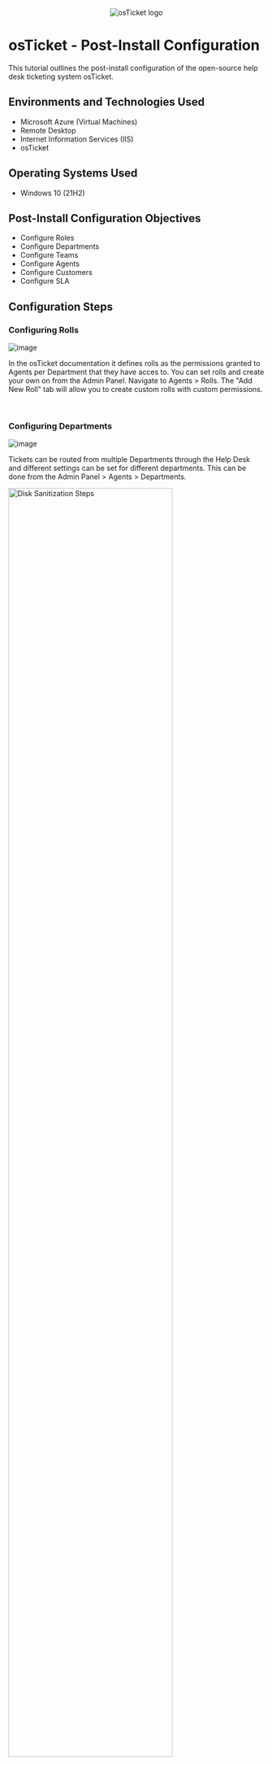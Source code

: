 <p align="center">
<img src="https://i.imgur.com/Clzj7Xs.png" alt="osTicket logo"/>
</p>

<h1>osTicket - Post-Install Configuration</h1>
This tutorial outlines the post-install configuration of the open-source help desk ticketing system osTicket.<br />

<h2>Environments and Technologies Used</h2>

- Microsoft Azure (Virtual Machines)
- Remote Desktop
- Internet Information Services (IIS)
- osTicket

<h2>Operating Systems Used </h2>

- Windows 10</b> (21H2)

<h2>Post-Install Configuration Objectives</h2>

- Configure Roles
- Configure Departments
- Configure Teams
- Configure Agents
- Configure Customers
- Configure SLA

<h2>Configuration Steps</h2>

<h3>Configuring Rolls</h3>

![image](https://github.com/GavinInSpace/post-install-config/assets/153689700/dddd7bee-3ca7-4220-8d01-ad0039a08799)

<p>
  In the osTicket documentation it defines rolls as the permissions granted to Agents per Department that they have acces to. You can set rolls and create your own on from the Admin Panel. Navigate to Agents > Rolls. The "Add New Roll" tab will allow you to create custom rolls with custom permissions.
</p>
<br />

<h3>Configuring Departments</h3>

![image](https://github.com/GavinInSpace/post-install-config/assets/153689700/4badc448-f78c-4c30-af69-fb69d82d0336)

<p>
  Tickets can be routed from multiple Departments through the Help Desk and different settings can be set for different departments. This can be done from the Admin Panel > Agents > Departments.
<br />

<p>
<img src="https://i.imgur.com/DJmEXEB.png" height="80%" width="80%" alt="Disk Sanitization Steps"/>
</p>
<p>
Lorem ipsum dolor sit amet, consectetur adipiscing elit, sed do eiusmod tempor incididunt ut labore et dolore magna aliqua. Ut enim ad minim veniam, quis nostrud exercitation ullamco laboris nisi ut aliquip ex ea commodo consequat. Duis aute irure dolor in reprehenderit in voluptate velit esse cillum dolore eu fugiat nulla pariatur.
</p>
<br />
